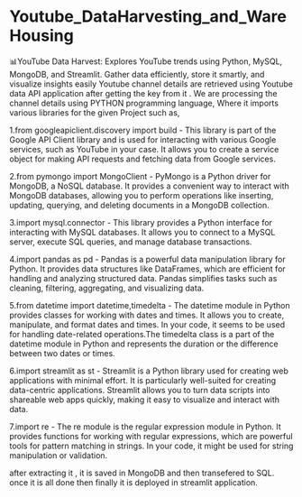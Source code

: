 # Youtube_DataHarvesting_and_WareHousing
📊YouTube Data Harvest: Explores YouTube trends using Python, MySQL, MongoDB, and Streamlit. Gather data efficiently, store it smartly, and visualize insights easily
Youtube channel details are retrieved using Youtube data API application after getting the key from it . We are processing the channel details using PYTHON programming language, Where it imports various libraries for the given Project such as,

1.from googleapiclient.discovery import build - This library is part of the Google API Client library and is used for interacting with various Google services, such as YouTube in your case. It allows you to create a service object for making API requests and fetching data from Google services.

2.from pymongo import MongoClient - PyMongo is a Python driver for MongoDB, a NoSQL database. It provides a convenient way to interact with MongoDB databases, allowing you to perform operations like inserting, updating, querying, and deleting documents in a MongoDB collection.

3.import mysql.connector - This library provides a Python interface for interacting with MySQL databases. It allows you to connect to a MySQL server, execute SQL queries, and manage database transactions.

4.import pandas as pd - Pandas is a powerful data manipulation library for Python. It provides data structures like DataFrames, which are efficient for handling and analyzing structured data. Pandas simplifies tasks such as cleaning, filtering, aggregating, and visualizing data.

5.from datetime import datetime,timedelta - The datetime module in Python provides classes for working with dates and times. It allows you to create, manipulate, and format dates and times. In your code, it seems to be used for handling date-related operations.The timedelta class is a part of the datetime module in Python and represents the duration or the difference between two dates or times.

6.import streamlit as st - Streamlit is a Python library used for creating web applications with minimal effort. It is particularly well-suited for creating data-centric applications. Streamlit allows you to turn data scripts into shareable web apps quickly, making it easy to visualize and interact with data.

7.import re - The re module is the regular expression module in Python. It provides functions for working with regular expressions, which are powerful tools for pattern matching in strings. In your code, it might be used for string manipulation or validation.

after extracting it , it is saved in MongoDB and then transefered to SQL. once it is all done then finally it is deployed in streamlit application.

